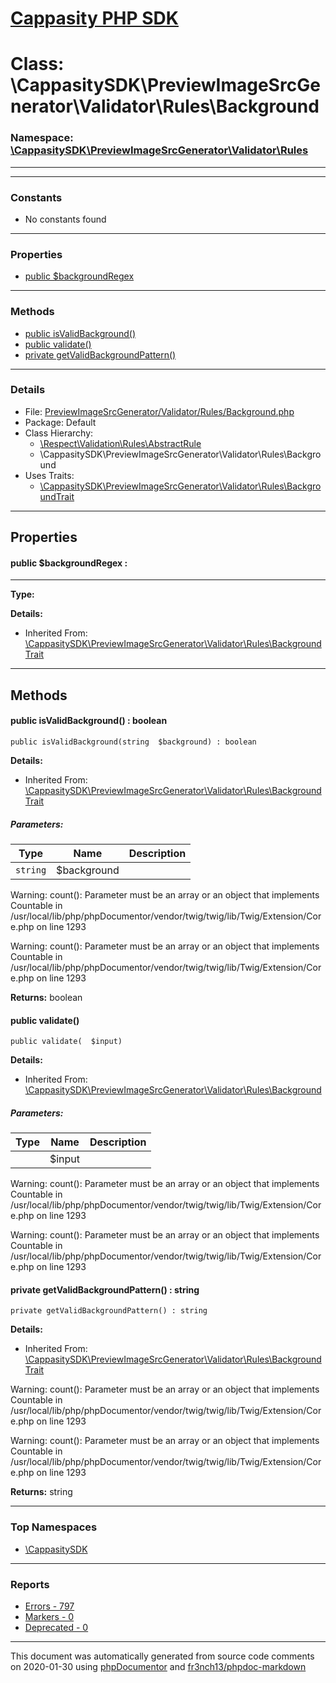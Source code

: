 # [Cappasity PHP SDK](../home.md)

# Class: \CappasitySDK\PreviewImageSrcGenerator\Validator\Rules\Background
### Namespace: [\CappasitySDK\PreviewImageSrcGenerator\Validator\Rules](../namespaces/CappasitySDK.PreviewImageSrcGenerator.Validator.Rules.md)
---
---
### Constants
* No constants found
---
### Properties
* [public $backgroundRegex](../classes/CappasitySDK.PreviewImageSrcGenerator.Validator.Rules.BackgroundTrait.md#property_backgroundRegex)
---
### Methods
* [public isValidBackground()](../classes/CappasitySDK.PreviewImageSrcGenerator.Validator.Rules.BackgroundTrait.md#method_isValidBackground)
* [public validate()](../classes/CappasitySDK.PreviewImageSrcGenerator.Validator.Rules.Background.md#method_validate)
* [private getValidBackgroundPattern()](../classes/CappasitySDK.PreviewImageSrcGenerator.Validator.Rules.BackgroundTrait.md#method_getValidBackgroundPattern)
---
### Details
* File: [PreviewImageSrcGenerator/Validator/Rules/Background.php](../files/PreviewImageSrcGenerator.Validator.Rules.Background.md)
* Package: Default
* Class Hierarchy: 
  * [\Respect\Validation\Rules\AbstractRule]()
  * \CappasitySDK\PreviewImageSrcGenerator\Validator\Rules\Background
* Uses Traits:
  * [\CappasitySDK\PreviewImageSrcGenerator\Validator\Rules\BackgroundTrait](../classes/CappasitySDK.PreviewImageSrcGenerator.Validator.Rules.BackgroundTrait.md)
---
## Properties
<a name="property_backgroundRegex"></a>
#### public $backgroundRegex : 
---
**Type:** 

**Details:**
* Inherited From: [\CappasitySDK\PreviewImageSrcGenerator\Validator\Rules\BackgroundTrait](../classes/CappasitySDK.PreviewImageSrcGenerator.Validator.Rules.BackgroundTrait.md)



---
## Methods
<a name="method_isValidBackground" class="anchor"></a>
#### public isValidBackground() : boolean

```
public isValidBackground(string  $background) : boolean
```

**Details:**
* Inherited From: [\CappasitySDK\PreviewImageSrcGenerator\Validator\Rules\BackgroundTrait](../classes/CappasitySDK.PreviewImageSrcGenerator.Validator.Rules.BackgroundTrait.md)
##### Parameters:
| Type | Name | Description |
| ---- | ---- | ----------- |
| <code>string</code> | $background  |  |

Warning: count(): Parameter must be an array or an object that implements Countable in /usr/local/lib/php/phpDocumentor/vendor/twig/twig/lib/Twig/Extension/Core.php on line 1293

Warning: count(): Parameter must be an array or an object that implements Countable in /usr/local/lib/php/phpDocumentor/vendor/twig/twig/lib/Twig/Extension/Core.php on line 1293

**Returns:** boolean


<a name="method_validate" class="anchor"></a>
#### public validate() 

```
public validate(  $input) 
```

**Details:**
* Inherited From: [\CappasitySDK\PreviewImageSrcGenerator\Validator\Rules\Background](../classes/CappasitySDK.PreviewImageSrcGenerator.Validator.Rules.Background.md)
##### Parameters:
| Type | Name | Description |
| ---- | ---- | ----------- |
| <code></code> | $input  |  |

Warning: count(): Parameter must be an array or an object that implements Countable in /usr/local/lib/php/phpDocumentor/vendor/twig/twig/lib/Twig/Extension/Core.php on line 1293

Warning: count(): Parameter must be an array or an object that implements Countable in /usr/local/lib/php/phpDocumentor/vendor/twig/twig/lib/Twig/Extension/Core.php on line 1293




<a name="method_getValidBackgroundPattern" class="anchor"></a>
#### private getValidBackgroundPattern() : string

```
private getValidBackgroundPattern() : string
```

**Details:**
* Inherited From: [\CappasitySDK\PreviewImageSrcGenerator\Validator\Rules\BackgroundTrait](../classes/CappasitySDK.PreviewImageSrcGenerator.Validator.Rules.BackgroundTrait.md)

Warning: count(): Parameter must be an array or an object that implements Countable in /usr/local/lib/php/phpDocumentor/vendor/twig/twig/lib/Twig/Extension/Core.php on line 1293

Warning: count(): Parameter must be an array or an object that implements Countable in /usr/local/lib/php/phpDocumentor/vendor/twig/twig/lib/Twig/Extension/Core.php on line 1293

**Returns:** string



---

### Top Namespaces

* [\CappasitySDK](../namespaces/CappasitySDK.html.md)

---

### Reports
* [Errors - 797](../reports/errors.md)
* [Markers - 0](../reports/markers.md)
* [Deprecated - 0](../reports/deprecated.md)

---

This document was automatically generated from source code comments on 2020-01-30 using [phpDocumentor](http://www.phpdoc.org/) and [fr3nch13/phpdoc-markdown](https://github.com/fr3nch13/phpdoc-markdown)
